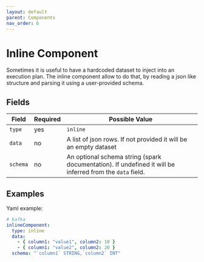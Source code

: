 ```yaml
---
layout: default
parent: Components
nav_order: 6
---
```


# Inline Component

Sometimes it is useful to have a hardcoded dataset to inject into an execution plan.
The inline component allow to do that, by reading a json like structure and parsing it using a user-provided schema.

## Fields

| Field | Required | Possible Value |
| ----- | -------- | -------------- |
| `type` | yes | `inline` |
| `data` | no | A list of json rows. If not provided it will be an empty dataset |
| `schema` | no | An optional schema string (spark documentation). If undefined it will be inferred from the `data` field. |

## Examples

Yaml example:

```yaml
# kafka
inlineComponent:
  type: inline
  data: 
    - { column1: "value1", column2: 10 }
    - { column1: "value2", column2: 20 }
  schema: "`column1` STRING,`column2` INT"
```
